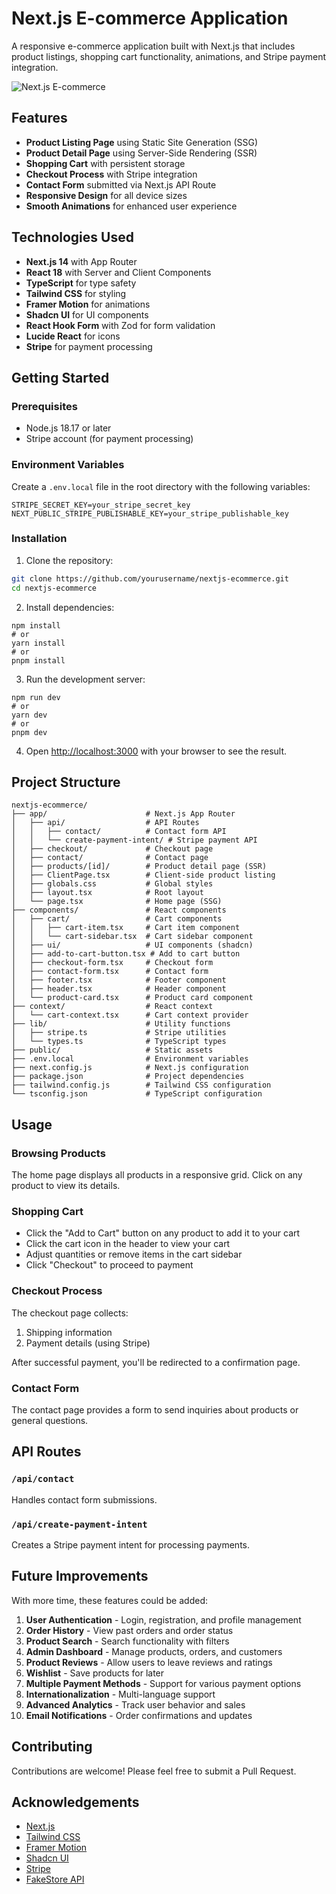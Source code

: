 # Next.js E-commerce Application

A responsive e-commerce application built with Next.js that includes product listings, shopping cart functionality, animations, and Stripe payment integration.

![Next.js E-commerce](https://hebbkx1anhila5yf.public.blob.vercel-storage.com/image-uSsa92MXG9IOgDbMCvasCEQM477FCH.png)

## Features

- **Product Listing Page** using Static Site Generation (SSG)
- **Product Detail Page** using Server-Side Rendering (SSR)
- **Shopping Cart** with persistent storage
- **Checkout Process** with Stripe integration
- **Contact Form** submitted via Next.js API Route
- **Responsive Design** for all device sizes
- **Smooth Animations** for enhanced user experience

## Technologies Used

- **Next.js 14** with App Router
- **React 18** with Server and Client Components
- **TypeScript** for type safety
- **Tailwind CSS** for styling
- **Framer Motion** for animations
- **Shadcn UI** for UI components
- **React Hook Form** with Zod for form validation
- **Lucide React** for icons
- **Stripe** for payment processing

## Getting Started

### Prerequisites

- Node.js 18.17 or later
- Stripe account (for payment processing)

### Environment Variables

Create a `.env.local` file in the root directory with the following variables:

```
STRIPE_SECRET_KEY=your_stripe_secret_key
NEXT_PUBLIC_STRIPE_PUBLISHABLE_KEY=your_stripe_publishable_key
```

### Installation

1. Clone the repository:

```bash
git clone https://github.com/yourusername/nextjs-ecommerce.git
cd nextjs-ecommerce
```

2. Install dependencies:


```shellscript
npm install
# or
yarn install
# or
pnpm install
```

3. Run the development server:


```shellscript
npm run dev
# or
yarn dev
# or
pnpm dev
```

4. Open [http://localhost:3000](http://localhost:3000) with your browser to see the result.


## Project Structure

```plaintext
nextjs-ecommerce/
├── app/                      # Next.js App Router
│   ├── api/                  # API Routes
│   │   ├── contact/          # Contact form API
│   │   └── create-payment-intent/ # Stripe payment API
│   ├── checkout/             # Checkout page
│   ├── contact/              # Contact page
│   ├── products/[id]/        # Product detail page (SSR)
│   ├── ClientPage.tsx        # Client-side product listing
│   ├── globals.css           # Global styles
│   ├── layout.tsx            # Root layout
│   └── page.tsx              # Home page (SSG)
├── components/               # React components
│   ├── cart/                 # Cart components
│   │   ├── cart-item.tsx     # Cart item component
│   │   └── cart-sidebar.tsx  # Cart sidebar component
│   ├── ui/                   # UI components (shadcn)
│   ├── add-to-cart-button.tsx # Add to cart button
│   ├── checkout-form.tsx     # Checkout form
│   ├── contact-form.tsx      # Contact form
│   ├── footer.tsx            # Footer component
│   ├── header.tsx            # Header component
│   └── product-card.tsx      # Product card component
├── context/                  # React context
│   └── cart-context.tsx      # Cart context provider
├── lib/                      # Utility functions
│   ├── stripe.ts             # Stripe utilities
│   └── types.ts              # TypeScript types
├── public/                   # Static assets
├── .env.local                # Environment variables
├── next.config.js            # Next.js configuration
├── package.json              # Project dependencies
├── tailwind.config.js        # Tailwind CSS configuration
└── tsconfig.json             # TypeScript configuration
```

## Usage

### Browsing Products

The home page displays all products in a responsive grid. Click on any product to view its details.

### Shopping Cart

- Click the "Add to Cart" button on any product to add it to your cart
- Click the cart icon in the header to view your cart
- Adjust quantities or remove items in the cart sidebar
- Click "Checkout" to proceed to payment


### Checkout Process

The checkout page collects:

1. Shipping information
2. Payment details (using Stripe)


After successful payment, you'll be redirected to a confirmation page.

### Contact Form

The contact page provides a form to send inquiries about products or general questions.

## API Routes

### `/api/contact`

Handles contact form submissions.

### `/api/create-payment-intent`

Creates a Stripe payment intent for processing payments.

## Future Improvements

With more time, these features could be added:

1. **User Authentication** - Login, registration, and profile management
2. **Order History** - View past orders and order status
3. **Product Search** - Search functionality with filters
4. **Admin Dashboard** - Manage products, orders, and customers
5. **Product Reviews** - Allow users to leave reviews and ratings
6. **Wishlist** - Save products for later
7. **Multiple Payment Methods** - Support for various payment options
8. **Internationalization** - Multi-language support
9. **Advanced Analytics** - Track user behavior and sales
10. **Email Notifications** - Order confirmations and updates


## Contributing

Contributions are welcome! Please feel free to submit a Pull Request.

## Acknowledgements

- [Next.js](https://nextjs.org/)
- [Tailwind CSS](https://tailwindcss.com/)
- [Framer Motion](https://www.framer.com/motion/)
- [Shadcn UI](https://ui.shadcn.com/)
- [Stripe](https://stripe.com/)
- [FakeStore API](https://fakestoreapi.com/)
